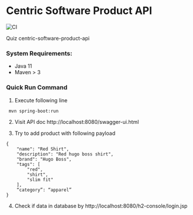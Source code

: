 # Centric Software Product API 
![CI](https://github.com/zt1983811/centric-software-product-api/workflows/CI/badge.svg)

Quiz centric-software-product-api

### System Requirements:
* Java 11
* Maven > 3

### Quick Run Command
1. Execute following line
```
 mvn spring-boot:run
```
2. Visit API doc 
http://localhost:8080/swagger-ui.html

3. Try to add product with following payload
```$xslt
{
    "name": "Red Shirt",
    "description": "Red hugo boss shirt",
    "brand": "Hugo Boss",
    "tags": [
        "red",
        "shirt",
        "slim fit"
    ],
    “category”: “apparel”
}
```
4. Check if data in database by 
http://localhost:8080/h2-console/login.jsp
